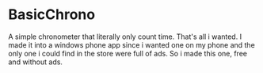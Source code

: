 # BasicChrono
A simple chronometer that literally only count time. That's all i wanted.
I made it into a windows phone app since i wanted one on my phone and the 
only one i could find in the store were full of ads. So i made this one,
free and without ads.
